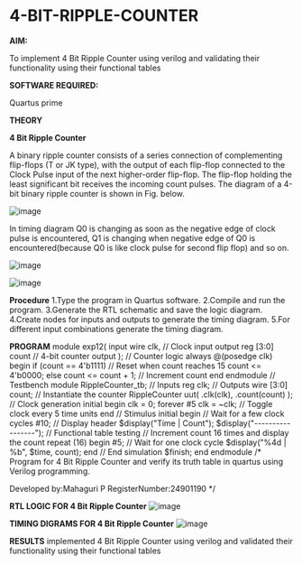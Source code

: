 # 4-BIT-RIPPLE-COUNTER

**AIM:**

To implement  4 Bit Ripple Counter using verilog and validating their functionality using their functional tables

**SOFTWARE REQUIRED:**

Quartus prime

**THEORY**

**4 Bit Ripple Counter**

A binary ripple counter consists of a series connection of complementing flip-flops (T or JK type), with the output of each flip-flop connected to the Clock Pulse input of the next higher-order flip-flop. The flip-flop holding the least significant bit receives the incoming count pulses. The diagram of a 4-bit binary ripple counter is shown in Fig. below.

![image](https://github.com/naavaneetha/4-BIT-RIPPLE-COUNTER/assets/154305477/cb4b74d4-31ab-4359-95d0-d22e67daba13)

In timing diagram Q0 is changing as soon as the negative edge of clock pulse is encountered, Q1 is changing when negative edge of Q0 is encountered(because Q0 is like clock pulse for second flip flop) and so on.

![image](https://github.com/naavaneetha/4-BIT-RIPPLE-COUNTER/assets/154305477/a573a7d6-014e-4e54-93e6-e2ac9530960b)

![image](https://github.com/naavaneetha/4-BIT-RIPPLE-COUNTER/assets/154305477/85e1958a-2fc1-49bb-9a9f-d58ccbf3663c)

**Procedure** 
1.Type the program in Quartus software. 2.Compile and run the program.
3.Generate the RTL schematic and save the logic diagram. 4.Create nodes for inputs and
outputs to generate the timing diagram. 5.For different input combinations generate
the timing diagram.

**PROGRAM** 
module exp12( input wire clk, // Clock input output reg [3:0] count // 4-bit counter
output );
// Counter logic always @(posedge clk) begin if (count == 4'b1111) // Reset when count
reaches 15 count <= 4'b0000; else count <= count + 1; // Increment count end
endmodule
// Testbench module RippleCounter_tb;
// Inputs reg clk;
// Outputs wire [3:0] count;
// Instantiate the counter RippleCounter uut( .clk(clk), .count(count) );
// Clock generation initial begin clk = 0; forever #5 clk = ~clk; // Toggle clock every 5
time units end
// Stimulus initial begin // Wait for a few clock cycles #10;
// Display header $display("Time | Count"); $display("-----------------");
// Functional table testing // Increment count 16 times and display the count repeat (16)
begin #5; // Wait for one clock cycle $display("%4d | %b", $time, count); end
// End simulation $finish; end
endmodule
/* Program for 4 Bit Ripple Counter and verify its truth table in quartus using Verilog programming.

 Developed by:Mahaguri P RegisterNumber:24901190
*/

**RTL LOGIC FOR 4 Bit Ripple Counter**
![image](https://github.com/user-attachments/assets/053182db-7a85-4aaf-8f2a-a69a42a155bd)


**TIMING DIGRAMS FOR 4 Bit Ripple Counter**
![image](https://github.com/user-attachments/assets/c19fa790-da03-406f-b1d0-2b1cec0b9750)


**RESULTS**
implemented 4 Bit Ripple Counter using verilog and validated their functionality using their functional tables
